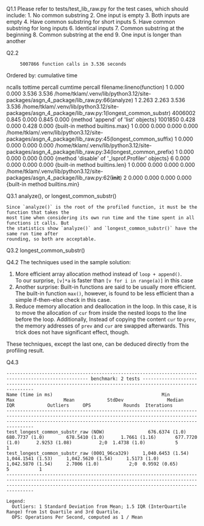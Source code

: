 Q1.1
    Please refer to tests/test_lib_raw.py for the test cases, which should include:
    1. No common substring
    2. One input is empty
    3. Both inputs are empty
    4. Have common substring for short inputs
    5. Have common substring for long inputs
    6. Identical inputs
    7. Common substring at the beginning
    8. Common substring at the end
    9. One input is longer than another

Q2.2

         5007866 function calls in 3.536 seconds

   Ordered by: cumulative time

   ncalls  tottime  percall  cumtime  percall filename:lineno(function)
        1    0.000    0.000    3.536    3.536 /home/tklam/.venv/lib/python3.12/site-packages/asgn_4_package/lib_raw.py:66(analyze)
        1    2.263    2.263    3.536    3.536 /home/tklam/.venv/lib/python3.12/site-packages/asgn_4_package/lib_raw.py:1(longest_common_substr)
  4006002    0.845    0.000    0.845    0.000 {method 'append' of 'list' objects}
  1001850    0.428    0.000    0.428    0.000 {built-in method builtins.max}
        1    0.000    0.000    0.000    0.000 /home/tklam/.venv/lib/python3.12/site-packages/asgn_4_package/lib_raw.py:45(longest_common_suffix)
        1    0.000    0.000    0.000    0.000 /home/tklam/.venv/lib/python3.12/site-packages/asgn_4_package/lib_raw.py:34(longest_common_prefix)
        1    0.000    0.000    0.000    0.000 {method 'disable' of '_lsprof.Profiler' objects}
        6    0.000    0.000    0.000    0.000 {built-in method builtins.len}
        1    0.000    0.000    0.000    0.000 /home/tklam/.venv/lib/python3.12/site-packages/asgn_4_package/lib_raw.py:62(__init__)
        2    0.000    0.000    0.000    0.000 {built-in method builtins.min}

Q3.1 
    analyze(), or longest_common_substr()

    Since `analyze()` is the root of the profiled function, it must be the function that takes the
    most time when considering its own run time and the time spent in all functions it calls. But
    the statistics show `analyze()` and `longest_common_substr()` have the same run time after
    rounding, so both are acceptable. 

Q3.2
    longest_common_substr()

Q4.2
  The techniques used in the sample solution:

  1. More efficient array allocation method instead of `loop + append()`.     
     To our surprise, `[v]*a` is faster than `[v for i in range(a)]` in this case
  2. Another surprise: Built-in functions are said to be usually more efficient. The built-in
     function `max()`, however, is found to be less efficient than a simple if-then-else check in
     this case.
  3. Reduce memory allocation and deallocation in the loop.
     In this case, it is to move the allocation of `cur` from inside the nested loops to the line
     before the loop. Additionally, Instead of copying the content `cur` to `prev`, the memory
     addresses of `prev` and `cur` are swapped afterwards.  This trick does not have significant
     effect, though.

  These techniques, except the last one, can be deduced directly from the profiling result.

Q4.3
```
---------------------------------------------------------------------------------------------------- benchmark: 2 tests ----------------------------------------------------------------------------------------------------
Name (time in ms)                                        Min                   Max                  Mean            StdDev                Median               IQR            Outliers     OPS            Rounds  Iterations
----------------------------------------------------------------------------------------------------------------------------------------------------------------------------------------------------------------------------
test_longest_common_substr_raw (NOW)                676.6374 (1.0)        680.7737 (1.0)        678.5410 (1.0)      1.7661 (1.16)       677.7720 (1.0)      2.9253 (1.08)          2;0  1.4738 (1.0)           5           1
test_longest_common_substr_raw (0001_96ca329)     1,040.6453 (1.54)     1,044.1541 (1.53)     1,042.5620 (1.54)     1.5173 (1.0)      1,042.5870 (1.54)     2.7006 (1.0)           2;0  0.9592 (0.65)          5           1
----------------------------------------------------------------------------------------------------------------------------------------------------------------------------------------------------------------------------

Legend:
  Outliers: 1 Standard Deviation from Mean; 1.5 IQR (InterQuartile Range) from 1st Quartile and 3rd Quartile.
  OPS: Operations Per Second, computed as 1 / Mean
```
